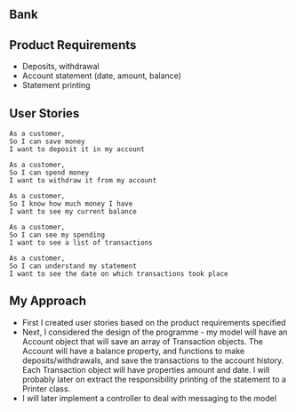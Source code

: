 ## Bank

## Product Requirements

- Deposits, withdrawal
- Account statement (date, amount, balance)
- Statement printing

## User Stories

```
As a customer,
So I can save money
I want to deposit it in my account

As a customer,
So I can spend money
I want to withdraw it from my account

As a customer,
So I know how much money I have
I want to see my current balance

As a customer,
So I can see my spending
I want to see a list of transactions

As a customer,
So I can understand my statement
I want to see the date on which transactions took place
```

## My Approach

- First I created user stories based on the product requirements specified
- Next, I considered the design of the programme - my model will have an Account object that will save an array of Transaction objects. The Account will have a balance property, and functions to make deposits/withdrawals, and save the transactions to the account history. Each Transaction object will have properties amount and date. I will probably later on extract the responsibility printing of the statement to a Printer class.
- I will later implement a controller to deal with messaging to the model
